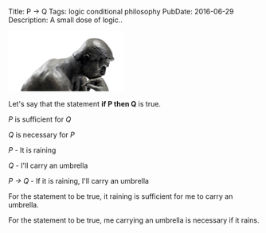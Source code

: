 Title: P -> Q
Tags: logic
    conditional
    philosophy
PubDate: 2016-06-29
Description: A small dose of logic..

![A philosopher thinking](static/img/introspection.jpg)

Let's say that the statement **if P then Q** is true.

*P* is sufficient for *Q*

*Q* is necessary for *P*

*P* - It is raining

*Q* - I'll carry an umbrella

*P -> Q* - If it is raining, I'll carry an umbrella

For the statement to be true, it raining is sufficient for me to carry an umbrella.

For the statement to be true, me carrying an umbrella is necessary if it rains.
